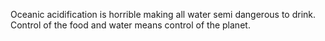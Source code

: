 Oceanic acidification is horrible making all water semi dangerous to drink. Control of the food and water means control of the planet.
